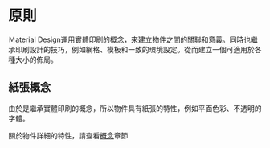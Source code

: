 # 原則
Ｍaterial Design運用實體印刷的概念，來建立物件之間的關聯和意義。同時也繼承印刷設計的技巧，例如網格、模板和一致的環境設定。從而建立一個可適用於各種大小的佈局。

## 紙張概念
由於是繼承實體印刷的概念，所以物件具有紙張的特性，例如平面色彩、不透明的字體。

關於物件詳細的特性，請查看[概念](../concept.html)章節